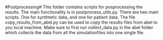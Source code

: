 #Postprocessing#
This folder contains scripts for posprocessing the results.
The main functionality is in postprocess_utils.py.
There are two main scripts. One for synthtetic data, and one for patient data. The file copy_results_from_abel.py can be used to copy the results files from abel
to you local machine. Make sure to first run collect_data.py in the abel folder which collects the data from all the simulationfiles into one single file. 